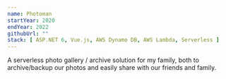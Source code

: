 ```yaml
---
name: Photoman
startYear: 2020
endYear: 2022
githubUrl: ""
stack: [ ASP.NET 6, Vue.js, AWS Dynamo DB, AWS Lambda, Serverless ]
---
```


A serverless photo gallery / archive solution for my family, both to archive/backup our photos and easily share with
our friends and family.
